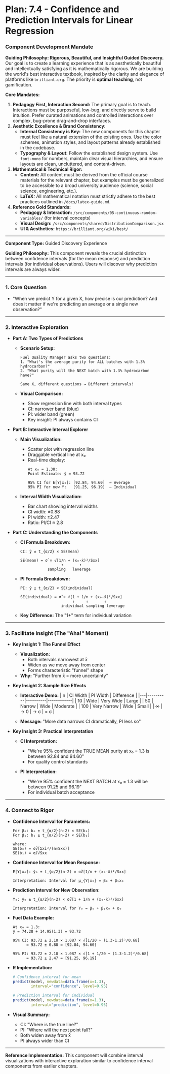# Plan: 7.4 - Confidence and Prediction Intervals for Linear Regression

### **Component Development Mandate**

**Guiding Philosophy: Rigorous, Beautiful, and Insightful Guided Discovery.**
Our goal is to create a learning experience that is as aesthetically beautiful and intellectually satisfying as it is mathematically rigorous. We are building the world's best interactive textbook, inspired by the clarity and elegance of platforms like `brilliant.org`. The priority is **optimal teaching**, not gamification.

**Core Mandates:**
1.  **Pedagogy First, Interaction Second:** The primary goal is to teach. Interactions must be purposeful, low-bug, and directly serve to build intuition. Prefer curated animations and controlled interactions over complex, bug-prone drag-and-drop interfaces.
2.  **Aesthetic Excellence & Brand Consistency:**
    *   **Internal Consistency is Key:** The new components for this chapter must feel like a natural extension of the existing ones. Use the color schemes, animation styles, and layout patterns already established in the codebase.
    *   **Typography & Layout:** Follow the established design system. Use `font-mono` for numbers, maintain clear visual hierarchies, and ensure layouts are clean, uncluttered, and content-driven.
3.  **Mathematical & Technical Rigor:**
    *   **Content:** All content must be derived from the official course materials for the relevant chapter, but examples must be generalized to be accessible to a broad university audience (science, social science, engineering, etc.).
    *   **LaTeX:** All mathematical notation must strictly adhere to the best practices outlined in `/docs/latex-guide.md`.
4.  **Reference Gold Standards:**
    *   **Pedagogy & Interaction:** `/src/components/05-continuous-random-variables/` (for interval concepts)
    *   **Visual Design:** `/src/components/shared/DistributionComparison.jsx`
    *   **UI & Aesthetics:** `https://brilliant.org/wiki/best/`

---

**Component Type:** Guided Discovery Experience

**Guiding Philosophy:** This component reveals the crucial distinction between confidence intervals (for the mean response) and prediction intervals (for individual observations). Users will discover why prediction intervals are always wider.

---

### 1. Core Question

*   "When we predict Y for a given X, how precise is our prediction? And does it matter if we're predicting an average or a single new observation?"

---

### 2. Interactive Exploration

*   **Part A: Two Types of Predictions**
    *   **Scenario Setup:**
        ```
        Fuel Quality Manager asks two questions:
        1. "What's the average purity for ALL batches with 1.3% hydrocarbon?"
        2. "What purity will the NEXT batch with 1.3% hydrocarbon have?"
        
        Same X, different questions → Different intervals!
        ```
    
    *   **Visual Comparison:**
        - Show regression line with both interval types
        - CI: narrower band (blue)
        - PI: wider band (green)
        - Key insight: PI always contains CI

*   **Part B: Interactive Interval Explorer**
    *   **Main Visualization:**
        - Scatter plot with regression line
        - Draggable vertical line at x₀
        - Real-time display:
          ```
          At x₀ = 1.30:
          Point Estimate: ŷ = 93.72
          
          95% CI for E[Y|x₀]: [92.84, 94.60]  ← Average
          95% PI for new Y:   [91.25, 96.19]  ← Individual
          ```
    
    *   **Interval Width Visualization:**
        - Bar chart showing interval widths
        - CI width: ±0.88
        - PI width: ±2.47
        - Ratio: PI/CI ≈ 2.8

*   **Part C: Understanding the Components**
    *   **CI Formula Breakdown:**
        ```
        CI: ŷ ± t_{α/2} × SE(mean)
        
        SE(mean) = σ̂ × √[1/n + (x₀-x̄)²/Sxx]
                          ↑       ↑
                    sampling   leverage
        ```
    
    *   **PI Formula Breakdown:**
        ```
        PI: ŷ ± t_{α/2} × SE(individual)
        
        SE(individual) = σ̂ × √[1 + 1/n + (x₀-x̄)²/Sxx]
                               ↑     ↑       ↑
                          individual sampling leverage
        ```
    
    *   **Key Difference:** The "1+" term for individual variation

---

### 3. Facilitate Insight (The "Aha!" Moment)

*   **Key Insight 1: The Funnel Effect**
    *   **Visualization:**
        - Both intervals narrowest at x̄
        - Widen as we move away from center
        - Forms characteristic "funnel" shape
    *   **Why:** "Further from x̄ = more uncertainty"
    
*   **Key Insight 2: Sample Size Effects**
    *   **Interactive Demo:**
        | n | CI Width | PI Width | Difference |
        |---|----------|----------|------------|
        | 10 | Wide | Very Wide | Large |
        | 50 | Narrow | Wide | Moderate |
        | 100 | Very Narrow | Wide | Small |
        | ∞ | → 0 | → σ | = σ |
    
    *   **Message:** "More data narrows CI dramatically, PI less so"

*   **Key Insight 3: Practical Interpretation**
    *   **CI Interpretation:**
        - "We're 95% confident the TRUE MEAN purity at x₀ = 1.3 is between 92.84 and 94.60"
        - For quality control standards
    
    *   **PI Interpretation:**
        - "We're 95% confident the NEXT BATCH at x₀ = 1.3 will be between 91.25 and 96.19"
        - For individual batch acceptance

---

### 4. Connect to Rigor

*   **Confidence Interval for Parameters:**
    ```
    For β₀: b₀ ± t_{α/2}(n-2) × SE(b₀)
    For β₁: b₁ ± t_{α/2}(n-2) × SE(b₁)
    
    where:
    SE(b₀) = σ̂√[Σxi²/(n×Sxx)]
    SE(b₁) = σ̂/√Sxx
    ```

*   **Confidence Interval for Mean Response:**
    ```
    E[Y|x₀]: ŷ₀ ± t_{α/2}(n-2) × σ̂√[1/n + (x₀-x̄)²/Sxx]
    
    Interpretation: Interval for μ_{Y|x₀} = β₀ + β₁x₀
    ```

*   **Prediction Interval for New Observation:**
    ```
    Y₀: ŷ₀ ± t_{α/2}(n-2) × σ̂√[1 + 1/n + (x₀-x̄)²/Sxx]
    
    Interpretation: Interval for Y₀ = β₀ + β₁x₀ + ε₀
    ```

*   **Fuel Data Example:**
    ```
    At x₀ = 1.3:
    ŷ = 74.28 + 14.95(1.3) = 93.72
    
    95% CI: 93.72 ± 2.10 × 1.087 × √[1/20 + (1.3-1.2)²/0.68]
          = 93.72 ± 0.88 = [92.84, 94.60]
    
    95% PI: 93.72 ± 2.10 × 1.087 × √[1 + 1/20 + (1.3-1.2)²/0.68]
          = 93.72 ± 2.47 = [91.25, 96.19]
    ```

*   **R Implementation:**
    ```r
    # Confidence interval for mean
    predict(model, newdata=data.frame(x=1.3), 
            interval="confidence", level=0.95)
    
    # Prediction interval for individual
    predict(model, newdata=data.frame(x=1.3), 
            interval="prediction", level=0.95)
    ```

*   **Visual Summary:**
    - CI: "Where is the true line?"
    - PI: "Where will the next point fall?"
    - Both widen away from x̄
    - PI always wider than CI

---

**Reference Implementation:** This component will combine interval visualizations with interactive exploration similar to confidence interval components from earlier chapters.